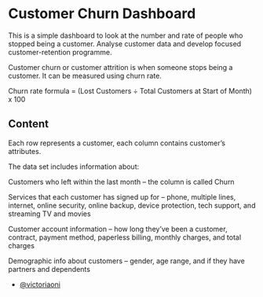 # Customer Churn Dashboard

This is a simple dashboard to look at the number and rate of people who stopped being a customer. Analyse customer data and develop focused customer-retention programme.

Customer churn or customer attrition is when someone stops being a customer. It can be measured using churn rate.

Churn rate formula = (Lost Customers ÷ Total Customers at Start of Month) x 100 




## Content

Each row represents a customer, each column contains customer’s attributes.

The data set includes information about:

Customers who left within the last month – the column is called Churn

Services that each customer has signed up for – phone, multiple lines, internet, online security, online backup, device protection, tech support, and streaming TV and movies

Customer account information – how long they’ve been a customer, contract, payment method, paperless billing, monthly charges, and total charges

Demographic info about customers – gender, age range, and if they have partners and dependents






- [@victoriaoni](https://github.com/victoriaoni/victoriaoni.github.io)

